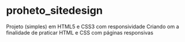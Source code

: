 # proheto_sitedesign
Projeto (simples) em HTML5 e CSS3 com responsividade 
Criando om a finalidade de praticar HTML  e CSS com páginas responsivas
